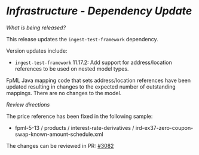 # _Infrastructure - Dependency Update_

_What is being released?_

This release updates the `ingest-test-framework` dependency.

Version updates include:
- `ingest-test-framework` 11.17.2: Add support for address/location references to be used on nested model types.

FpML Java mapping code that sets address/location references have been updated resulting in changes to the expected number of outstanding mappings.  There are no changes to the model. 

_Review directions_

The price reference has been fixed in the following sample:

- fpml-5-13 / products / interest-rate-derivatives / ird-ex37-zero-coupon-swap-known-amount-schedule.xml

The changes can be reviewed in PR: [#3082](https://github.com/finos/common-domain-model/pull/3082)
